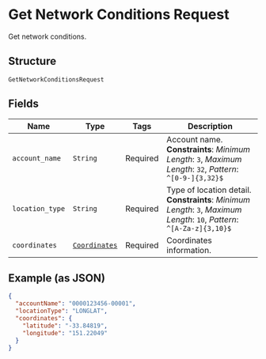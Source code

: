 
# Get Network Conditions Request

Get network conditions.

## Structure

`GetNetworkConditionsRequest`

## Fields

| Name | Type | Tags | Description |
|  --- | --- | --- | --- |
| `account_name` | `String` | Required | Account name.<br>**Constraints**: *Minimum Length*: `3`, *Maximum Length*: `32`, *Pattern*: `^[0-9-]{3,32}$` |
| `location_type` | `String` | Required | Type of location detail.<br>**Constraints**: *Minimum Length*: `3`, *Maximum Length*: `10`, *Pattern*: `^[A-Za-z]{3,10}$` |
| `coordinates` | [`Coordinates`](../../doc/models/coordinates.md) | Required | Coordinates information. |

## Example (as JSON)

```json
{
  "accountName": "0000123456-00001",
  "locationType": "LONGLAT",
  "coordinates": {
    "latitude": "-33.84819",
    "longitude": "151.22049"
  }
}
```

